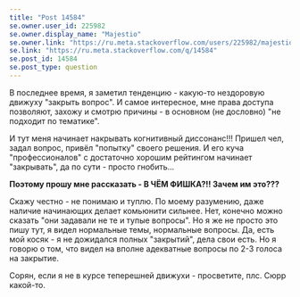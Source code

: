 ```yaml
---
title: "Post 14584"
se.owner.user_id: 225982
se.owner.display_name: "Majestio"
se.owner.link: "https://ru.meta.stackoverflow.com/users/225982/majestio"
se.link: "https://ru.meta.stackoverflow.com/q/14584"
se.post_id: 14584
se.post_type: question
---
```

<p>В последнее время, я заметил тенденцию - какую-то нездоровую движуху &quot;закрыть вопрос&quot;. И самое интересное, мне права доступа позволяют, захожу и смотрю причины - в основном (не дословно) &quot;не подходит по тематике&quot;.</p>
<p>И тут меня начинает накрывать когнитивный диссонанс!!! Пришел чел, задал вопрос, привёл &quot;попытку&quot; своего решения. И его куча &quot;профессионалов&quot; с достаточно хорошим рейтингом начинает &quot;закрывать&quot;, да по сути - просто гнобить...</p>
<p><strong>Поэтому прошу мне рассказать - В ЧЁМ ФИШКА?!! Зачем им это???</strong></p>
<p>Скажу честно - не понимаю и туплю. По моему разумению, даже наличие начинающих делает комьюнити сильнее. Нет, конечно можно сказать &quot;они задавали не те и тупые вопросы&quot;. Но я же не просто это пишу тут, я видел нормальные темы, нормальные вопросы. Да, есть мой косяк - я не дожидался полных &quot;закрытий&quot;, дела свои есть. Но я говорю о том, что видел на вполне адекватные вопросы по 2-3 голоса на закрытие.</p>
<p>Сорян, если я не в курсе теперешней движухи - просветите, плс. Сюрр какой-то.</p>
